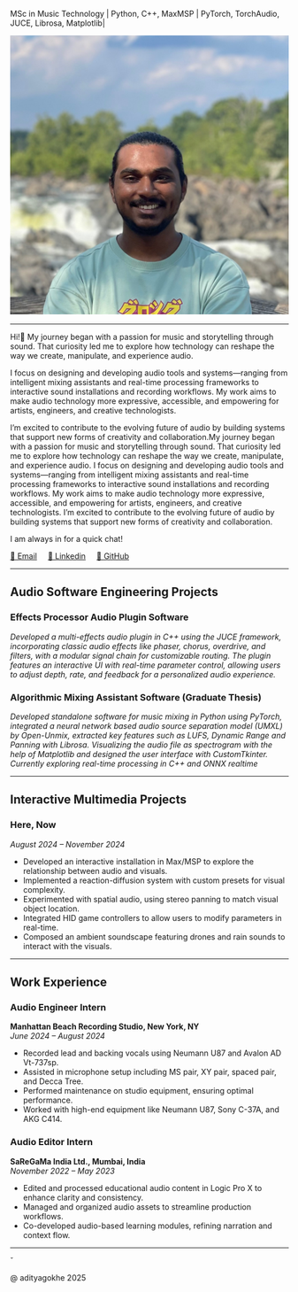 <!-- HEADER -->

<!-- # Aditya Gokhe -->

MSc in Music Technology | Python, C++, MaxMSP | PyTorch, TorchAudio, JUCE, Librosa, Matplotlib|

![headshot](./imgs/img_headshot.jpg)

<!-- HEADER END -->

---

<!-- BODY -->

Hi!👋 My journey began with a passion for music and storytelling through sound. That curiosity led me to explore how technology can reshape the way we create, manipulate, and experience audio.

I focus on designing and developing audio tools and systems—ranging from intelligent mixing assistants and real-time processing frameworks to interactive sound installations and recording workflows. My work aims to make audio technology more expressive, accessible, and empowering for artists, engineers, and creative technologists.

I’m excited to contribute to the evolving future of audio by building systems that support new forms of creativity and collaboration.My journey began with a passion for music and storytelling through sound. That curiosity led me to explore how technology can reshape the way we create, manipulate, and experience audio. I focus on designing and developing audio tools and systems—ranging from intelligent mixing assistants and real-time processing frameworks to interactive sound installations and recording workflows. My work aims to make audio technology more expressive, accessible, and empowering for artists, engineers, and creative technologists. I’m excited to contribute to the evolving future of audio by building systems that support new forms of creativity and collaboration.

I am always in for a quick chat!

[📧 Email](adityagokhe08@gami.com) &nbsp;&nbsp;&nbsp;
[👤 Linkedin](https://www.linkedin.com/in/adityagokhe08/) &nbsp;&nbsp;&nbsp;
[👾 GitHub](https://github.com/Solfero0822)

---

## Audio Software Engineering Projects

### Effects Processor Audio Plugin Software

_Developed a multi-effects audio plugin in C++ using the JUCE framework, incorporating classic audio effects like phaser, chorus, overdrive, and filters, with a modular signal chain for customizable routing. The plugin features an interactive UI with real-time parameter control, allowing users to adjust depth, rate, and feedback for a personalized audio experience._

### Algorithmic Mixing Assistant Software (Graduate Thesis)

_Developed standalone software for music mixing in Python using PyTorch, integrated a neural network based audio source separation model (UMXL) by Open-Unmix, extracted key features such as LUFS, Dynamic Range and Panning with Librosa. Visualizing the audio file as spectrogram with the help of Matplotlib and designed the user interface with CustomTkinter. Currently exploring real-time processing in C++ and ONNX realtime_

---

## Interactive Multimedia Projects

### Here, Now

_August 2024 – November 2024_

- Developed an interactive installation in Max/MSP to explore the relationship between audio and visuals.
- Implemented a reaction-diffusion system with custom presets for visual complexity.
- Experimented with spatial audio, using stereo panning to match visual object location.
- Integrated HID game controllers to allow users to modify parameters in real-time.
- Composed an ambient soundscape featuring drones and rain sounds to interact with the visuals.

---

## Work Experience

### Audio Engineer Intern

**Manhattan Beach Recording Studio, New York, NY**  
_June 2024 – August 2024_

- Recorded lead and backing vocals using Neumann U87 and Avalon AD Vt-737sp.
- Assisted in microphone setup including MS pair, XY pair, spaced pair, and Decca Tree.
- Performed maintenance on studio equipment, ensuring optimal performance.
- Worked with high-end equipment like Neumann U87, Sony C-37A, and AKG C414.

### Audio Editor Intern

**SaReGaMa India Ltd., Mumbai, India**  
_November 2022 – May 2023_

- Edited and processed educational audio content in Logic Pro X to enhance clarity and consistency.
- Managed and organized audio assets to streamline production workflows.
- Co-developed audio-based learning modules, refining narration and context flow.

<!-- BODY END -->

---

<!-- FOOTER -->̌

@ adityagokhe 2025

<!-- FOOTER END -->
